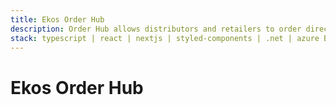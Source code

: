 ```yaml
---
title: Ekos Order Hub
description: Order Hub allows distributors and retailers to order directly from craft producers, with live inventory information.
stack: typescript | react | nextjs | styled-components | .net | azure B2C
---
```


# Ekos Order Hub